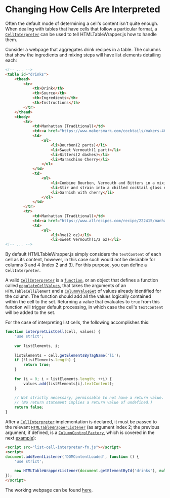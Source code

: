 # Changing How Cells Are Interpreted

Often the default mode of determining a cell's content isn't quite enough. When dealing with tables that have 
cells that follow a particular format, a [`CellInterpreter`][CellInterpreter] can be used to tell HTMLTableWrapper.js 
how to handle them.

Consider a webpage that aggregates drink recipes in a table. The columns that show the ingredients and mixing 
steps will have list elements detailing each:
``` html
<!-- ... -->
<table id="drinks">
    <thead>
        <tr>
            <th>Drink</th>
            <th>Source</th>
            <th>Ingredients</th>
            <th>Instructions</th>
        </tr>
    </thead>
    <tbody>
        <tr>
            <td>Manhattan (Traditional)</td>
            <td><a href="https://www.makersmark.com/cocktails/makers-46-manhattan">Maker's Mark</a></td>
            <td>
                <ul>
                    <li>Bourbon(2 parts)</li>
                    <li>Sweet Vermouth(1 part)</li>
                    <li>Bitters(2 dashes)</li>
                    <li>Maraschino Cherry</li>
                </ul>
            </td>
            <td>
                <ol>
                    <li>Combine Bourbon, Vermouth and Bitters in a mixing glass</li>
                    <li>Stir and strain into a chilled cocktail glass neat, or on the rocks</li>
                    <li>Garnish with cherry</li>
                </ol>
            </td>
        </tr>
        <tr>
            <td>Manhattan (Traditional)</td>
            <td><a href="https://www.allrecipes.com/recipe/222415/manhattan-cocktail">Allrecipes</a></td>
            <td>
                <ul>
                    <li>Rye(2 oz)</li>
                    <li>Sweet Vermouth(1/2 oz)</li>
<!-- ... -->
```

By default HTMLTableWrapper.js simply considers the `textContent` of each cell as its content, however, in this 
case such would not be desirable for columns 3 and 4 (index 2 and 3). For this purpose, you can define a `CellInterpreter`.

A valid [`CellInterpreter`][CellInterpreter] is a [`function`][HTMLTableWrapperControl~populateCellValues], 
or an object that defines a function called [`populateCellValues`][CellInterpreter-populateCellValues], that 
takes the arguments of an `HTMLTableCellElement` and a [`ColumnValueSet`][ColumnValueSet] of values already 
identified for the column. The function should add all the values logically contained within the cell to the
set. Returning a value that evaluates to `true` from this function will trigger default processing, in which 
case the cell's `textContent` will be added to the set.

For the case of interpreting list cells, the following accomplishes this:
``` javascript
function interpretListCell(cell, values) {
    'use strict';
    
    var listElements, i;
    
    listElements = cell.getElementsByTagName('li');
    if (!listElements.length) {
        return true;
    }
    
    for (i = 0; i < listElements.length; ++i) {
        values.add(listElements[i].textContent);
    }
    
    // Not strictly necessary; permissable to not have a return value.
    // (No return statement implies a return value of undefined.)
    return false;
}
```

After a [`CellInterpreter`][CellInterpreter] implementation is declared, it must be passed to the relevant 
[`HTMLTableWrapperListener`][HTMLTableWrapperListener] (as argument index 2; the previous argument, if defined, 
is a [`ColumnControlFactory`][ColumnControlFactory], which is covered in the next [example][next-example]):
```html
<script src="list-cell-interpreter-fn.js"></script>
<script>
document.addEventListener('DOMContentLoaded', function () {
    'use strict';
    
    new HTMLTableWrapperListener(document.getElementById('drinks'), null, interpretListCell).init();
});
</script>
```

The working webpage can be found [here](https://mschlege1838.github.io/html-table-wrapper/examples/drinks/drinks.html).



[CellInterpreter]: https://mschlege1838.github.io/html-table-wrapper/CellInterpreter.html
[CellInterpreter-populateCellValues]: https://mschlege1838.github.io/html-table-wrapper/CellInterpreter.html#populateCellValues
[ColumnValueSet]: https://mschlege1838.github.io/html-table-wrapper/ColumnValueSet.html
[HTMLTableWrapperListener]: https://mschlege1838.github.io/html-table-wrapper/HTMLTableWrapperListener.html
[ColumnControlFactory]: https://mschlege1838.github.io/html-table-wrapper/ColumnControlFactory.html
[HTMLTableWrapperControl~populateCellValues]: https://mschlege1838.github.io/html-table-wrapper/HTMLTableWrapperControl.html#~populateCellValues

[next-example]: https://github.com/mschlege1838/html-table-wrapper/tree/master/examples/temperatures
